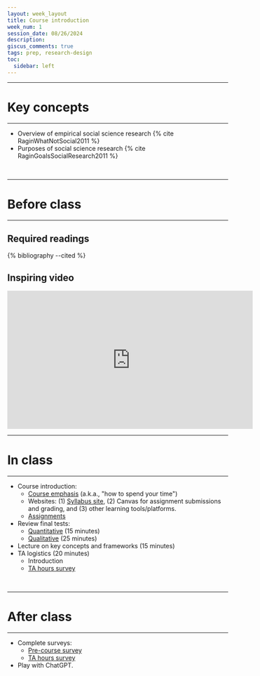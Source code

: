 ```yaml
---
layout: week_layout
title: Course introduction
week_num: 1
session_date: 08/26/2024
description:
giscus_comments: true
tags: prep, research-design
toc:
  sidebar: left
---
```


---
# Key concepts
---

- Overview of empirical social science research {% cite RaginWhatNotSocial2011 %}
- Purposes of social science research {% cite RaginGoalsSocialResearch2011 %}

<br>

---
# Before class
---

## Required readings

{% bibliography --cited %}

## Inspiring video

<iframe width="560" height="315" src="https://www.youtube.com/embed/arj7oStGLkU" title="YouTube video player" frameborder="0" allow="accelerometer; autoplay; clipboard-write; encrypted-media; gyroscope; picture-in-picture" allowfullscreen></iframe>

<br>

---
# In class
---

- Course introduction:
	- [Course emphasis](/#overview) (a.k.a., "how to spend your time")
	- Websites: (1) [Syllabus site](https://amgps.jima.me/), (2) Canvas for assignment submissions and grading, and (3) other learning tools/platforms.
	- [Assignments](/assignments)
- Review final tests:
	- [Quantitative](/assignments/#4-quantitative-test) (15 minutes)
	- [Qualitative](/assignments/#5-qualitative-group-project) (25 minutes)
- Lecture on key concepts and frameworks (15 minutes)
- TA logistics (20 minutes)
	- Introduction
	- [TA hours survey](https://forms.gle/uEa8nTTicaj8f7xU9)

<br>

---
# After class
---

- Complete surveys:
	- [Pre-course survey](https://utexas.instructure.com/courses/1365924/quizzes/1811994)
	- [TA hours survey](https://forms.gle/uEa8nTTicaj8f7xU9)
- Play with ChatGPT.
